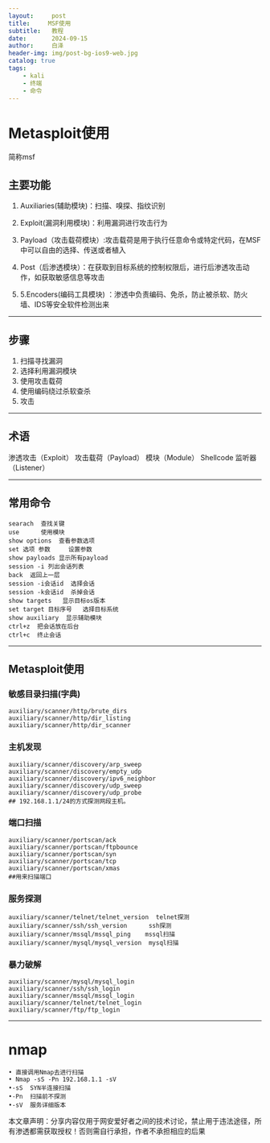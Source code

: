 ```yaml
---
layout:     post
title:     MSF使用
subtitle:   教程
date:       2024-09-15
author:     白泽
header-img: img/post-bg-ios9-web.jpg
catalog: true
tags:
    - kali
    - 终端
    - 命令
---
```



# Metasploit使用

简称msf



## 主要功能

1. Auxiliaries(辅助模块)：扫描、嗅探、指纹识别

2. Exploit(漏洞利用模块)：利用漏洞进行攻击行为
3. Payload（攻击载荷模块）:攻击载荷是用于执行任意命令或特定代码，在MSF中可以自由的选择、传送或者植入
4. Post（后渗透模块）：在获取到目标系统的控制权限后，进行后渗透攻击动作，如获取敏感信息等攻击
5. 5.Encoders(编码工具模块) ：渗透中负责编码、免杀，防止被杀软、防火墙、IDS等安全软件检测出来

<hr>

## 步骤

1. 扫描寻找漏洞
2. 选择利用漏洞模块
3. 使用攻击载荷
4. 使用编码绕过杀软查杀
5. 攻击

<hr>

## 术语

渗透攻击（Exploit） 攻击载荷（Payload） 模块（Module） Shellcode   监听器（Listener）

<hr>

## 常用命令

```
searach  查找关键
use      使用模块
show options  查看参数选项
set 选项 参数     设置参数
show payloads 显示所有payload
session -i 列出会话列表
back  返回上一层
session -i会话id  选择会话
session -k会话id  杀掉会话
show targets   显示目标os版本
set target 目标序号   选择目标系统
show auxiliary  显示辅助模块
ctrl+z  把会话放在后台
ctrl+c  终止会话

```

  <hr>

## Metasploit使用

### 敏感目录扫描(字典)

```
auxiliary/scanner/http/brute_dirs
auxiliary/scanner/http/dir_listing 
auxiliary/scanner/http/dir_scanner
```

### 主机发现

```
auxiliary/scanner/discovery/arp_sweep 
auxiliary/scanner/discovery/empty_udp 
auxiliary/scanner/discovery/ipv6_neighbor  
auxiliary/scanner/discovery/udp_sweep
auxiliary/scanner/discovery/udp_probe
## 192.168.1.1/24的方式探测网段主机。
```

### 端口扫描

```
auxiliary/scanner/portscan/ack                                    
auxiliary/scanner/portscan/ftpbounce                               
auxiliary/scanner/portscan/syn                                     
auxiliary/scanner/portscan/tcp                                   
auxiliary/scanner/portscan/xmas  
##用来扫描端口
```

### 服务探测 

```
auxiliary/scanner/telnet/telnet_version  telnet探测
auxiliary/scanner/ssh/ssh_version      ssh探测
auxiliary/scanner/mssql/mssql_ping    mssql扫描
auxiliary/scanner/mysql/mysql_version  mysql扫描
```

### 暴力破解

```
auxiliary/scanner/mysql/mysql_login  
auxiliary/scanner/ssh/ssh_login 
auxiliary/scanner/mssql/mssql_login  
auxiliary/scanner/telnet/telnet_login 
auxiliary/scanner/ftp/ftp_login
```

<hr>

# nmap

```
• 直接调用Nmap去进行扫描
• Nmap -sS -Pn 192.168.1.1 -sV 
•-sS  SYN半连接扫描
•-Pn  扫描前不探测
•-sV  服务详细版本
```



本文章声明：分享内容仅用于网安爱好者之间的技术讨论，禁止用于违法途径，所有渗透都需获取授权！否则需自行承担，作者不承担相应的后果
